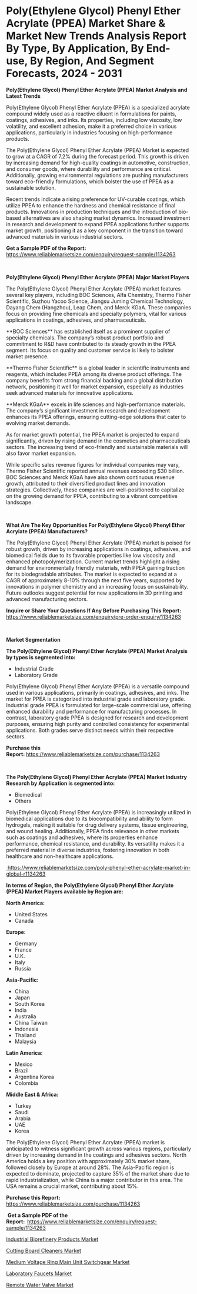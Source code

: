 <p><h1>Poly(Ethylene Glycol) Phenyl Ether Acrylate (PPEA) Market Share & Market New Trends Analysis Report By Type, By Application, By End-use, By Region, And Segment Forecasts, 2024 - 2031</h1></p><p><strong>Poly(Ethylene Glycol) Phenyl Ether Acrylate (PPEA) Market Analysis and Latest Trends</strong></p>
<p><p>Poly(Ethylene Glycol) Phenyl Ether Acrylate (PPEA) is a specialized acrylate compound widely used as a reactive diluent in formulations for paints, coatings, adhesives, and inks. Its properties, including low viscosity, low volatility, and excellent adhesion, make it a preferred choice in various applications, particularly in industries focusing on high-performance products.</p><p>The Poly(Ethylene Glycol) Phenyl Ether Acrylate (PPEA) Market is expected to grow at a CAGR of 7.2% during the forecast period. This growth is driven by increasing demand for high-quality coatings in automotive, construction, and consumer goods, where durability and performance are critical. Additionally, growing environmental regulations are pushing manufacturers toward eco-friendly formulations, which bolster the use of PPEA as a sustainable solution.</p><p>Recent trends indicate a rising preference for UV-curable coatings, which utilize PPEA to enhance the hardness and chemical resistance of final products. Innovations in production techniques and the introduction of bio-based alternatives are also shaping market dynamics. Increased investment in research and development to expand PPEA applications further supports market growth, positioning it as a key component in the transition toward advanced materials in various industrial sectors.</p></p>
<p><strong>Get a Sample PDF of the Report:&nbsp;</strong> <a href="https://www.reliablemarketsize.com/enquiry/request-sample/1134263?utm_campaign=1105&utm_medium=2&utm_source=Github&utm_content=ia&utm_term=08102024&utm_id=polyethylene-glycol-phenyl-ether-acrylate-ppea">https://www.reliablemarketsize.com/enquiry/request-sample/1134263</a></p>
<p>&nbsp;</p>
<p><strong>Poly(Ethylene Glycol) Phenyl Ether Acrylate (PPEA) Major Market Players</strong></p>
<p><p>The Poly(Ethylene Glycol) Phenyl Ether Acrylate (PPEA) market features several key players, including BOC Sciences, Alfa Chemistry, Thermo Fisher Scientific, Suzhou Yacoo Science, Jiangsu Juming Chemical Technology, Dayang Chem (Hangzhou), Leap Chem, and Merck KGaA. These companies focus on providing fine chemicals and specialty polymers, vital for various applications in coatings, adhesives, and pharmaceuticals.</p><p>**BOC Sciences** has established itself as a prominent supplier of specialty chemicals. The company’s robust product portfolio and commitment to R&D have contributed to its steady growth in the PPEA segment. Its focus on quality and customer service is likely to bolster market presence.</p><p>**Thermo Fisher Scientific** is a global leader in scientific instruments and reagents, which includes PPEA among its diverse product offerings. The company benefits from strong financial backing and a global distribution network, positioning it well for market expansion, especially as industries seek advanced materials for innovative applications.</p><p>**Merck KGaA** excels in life sciences and high-performance materials. The company’s significant investment in research and development enhances its PPEA offerings, ensuring cutting-edge solutions that cater to evolving market demands. </p><p>As for market growth potential, the PPEA market is projected to expand significantly, driven by rising demand in the cosmetics and pharmaceuticals sectors. The increasing trend of eco-friendly and sustainable materials will also favor market expansion.</p><p>While specific sales revenue figures for individual companies may vary, Thermo Fisher Scientific reported annual revenues exceeding $30 billion. BOC Sciences and Merck KGaA have also shown continuous revenue growth, attributed to their diversified product lines and innovation strategies. Collectively, these companies are well-positioned to capitalize on the growing demand for PPEA, contributing to a vibrant competitive landscape.</p></p>
<p>&nbsp;</p>
<p><strong>What Are The Key Opportunities For Poly(Ethylene Glycol) Phenyl Ether Acrylate (PPEA) Manufacturers?</strong></p>
<p><p>The Poly(Ethylene Glycol) Phenyl Ether Acrylate (PPEA) market is poised for robust growth, driven by increasing applications in coatings, adhesives, and biomedical fields due to its favorable properties like low viscosity and enhanced photopolymerization. Current market trends highlight a rising demand for environmentally friendly materials, with PPEA gaining traction for its biodegradable attributes. The market is expected to expand at a CAGR of approximately 8-10% through the next five years, supported by innovations in polymer chemistry and an increasing focus on sustainability. Future outlooks suggest potential for new applications in 3D printing and advanced manufacturing sectors.</p></p>
<p><strong>Inquire or Share Your Questions If Any Before Purchasing This Report:</strong> <a href="https://www.reliablemarketsize.com/enquiry/pre-order-enquiry/1134263?utm_campaign=1105&utm_medium=2&utm_source=Github&utm_content=ia&utm_term=08102024&utm_id=polyethylene-glycol-phenyl-ether-acrylate-ppea">https://www.reliablemarketsize.com/enquiry/pre-order-enquiry/1134263</a></p>
<p>&nbsp;</p>
<p><strong>Market Segmentation</strong></p>
<p><strong>The Poly(Ethylene Glycol) Phenyl Ether Acrylate (PPEA) Market Analysis by types is segmented into:</strong></p>
<p><ul><li>Industrial Grade</li><li>Laboratory Grade</li></ul></p>
<p><p>Poly(Ethylene Glycol) Phenyl Ether Acrylate (PPEA) is a versatile compound used in various applications, primarily in coatings, adhesives, and inks. The market for PPEA is categorized into industrial grade and laboratory grade. Industrial grade PPEA is formulated for large-scale commercial use, offering enhanced durability and performance for manufacturing processes. In contrast, laboratory grade PPEA is designed for research and development purposes, ensuring high purity and controlled consistency for experimental applications. Both grades serve distinct needs within their respective sectors.</p></p>
<p><strong>Purchase this Report:&nbsp;</strong><a href="https://www.reliablemarketsize.com/purchase/1134263?utm_campaign=1105&utm_medium=2&utm_source=Github&utm_content=ia&utm_term=08102024&utm_id=polyethylene-glycol-phenyl-ether-acrylate-ppea">https://www.reliablemarketsize.com/purchase/1134263</a></p>
<p>&nbsp;</p>
<p><strong>The Poly(Ethylene Glycol) Phenyl Ether Acrylate (PPEA) Market Industry Research by Application is segmented into:</strong></p>
<p><ul><li>Biomedical</li><li>Others</li></ul></p>
<p><p>Poly(Ethylene Glycol) Phenyl Ether Acrylate (PPEA) is increasingly utilized in biomedical applications due to its biocompatibility and ability to form hydrogels, making it suitable for drug delivery systems, tissue engineering, and wound healing. Additionally, PPEA finds relevance in other markets such as coatings and adhesives, where its properties enhance performance, chemical resistance, and durability. Its versatility makes it a preferred material in diverse industries, fostering innovation in both healthcare and non-healthcare applications.</p></p>
<p><a href="https://www.reliablemarketsize.com/poly-phenyl-ether-acrylate-market-in-global-r1134263?utm_campaign=1105&utm_medium=2&utm_source=Github&utm_content=ia&utm_term=08102024&utm_id=polyethylene-glycol-phenyl-ether-acrylate-ppea">&nbsp;https://www.reliablemarketsize.com/poly-phenyl-ether-acrylate-market-in-global-r1134263</a></p>
<p><strong>In terms of Region, the Poly(Ethylene Glycol) Phenyl Ether Acrylate (PPEA) Market Players available by Region are:</strong></p>
<p>
    <p> <strong> North America: </strong>
        <ul>
            <li>United States</li>
            <li>Canada</li>
        </ul>
        </p> 
    <p> <strong> Europe: </strong>
        <ul>
            <li>Germany</li>
            <li>France</li>
            <li>U.K.</li>
            <li>Italy</li>
            <li>Russia</li>
        </ul>
        </p> 
    <p> <strong> Asia-Pacific: </strong>
        <ul>
            <li>China</li>
            <li>Japan</li>
            <li>South Korea</li>
            <li>India</li>
            <li>Australia</li>
            <li>China Taiwan</li>
            <li>Indonesia</li>
            <li>Thailand</li>
            <li>Malaysia</li>
        </ul>
        </p> 
    <p> <strong> Latin America: </strong>
        <ul>
            <li>Mexico</li>
            <li>Brazil</li>
            <li>Argentina Korea</li>
            <li>Colombia</li>
        </ul>
        </p> 
    <p> <strong> Middle East & Africa: </strong>
        <ul>
            <li>Turkey</li>
            <li>Saudi</li>
            <li>Arabia</li>
            <li>UAE</li>
            <li>Korea</li>
        </ul>
    </p>
    </p>
<p><p>The Poly(Ethylene Glycol) Phenyl Ether Acrylate (PPEA) market is anticipated to witness significant growth across various regions, particularly driven by increasing demand in the coatings and adhesives sectors. North America holds a key position with approximately 30% market share, followed closely by Europe at around 28%. The Asia-Pacific region is expected to dominate, projected to capture 35% of the market share due to rapid industrialization, while China is a major contributor in this area. The USA remains a crucial market, contributing about 15%.</p></p>
<p><strong>Purchase this Report: </strong><a href="https://www.reliablemarketsize.com/purchase/1134263?utm_campaign=1105&utm_medium=2&utm_source=Github&utm_content=ia&utm_term=08102024&utm_id=polyethylene-glycol-phenyl-ether-acrylate-ppea">https://www.reliablemarketsize.com/purchase/1134263</a></p>
<p>&nbsp;<strong>Get a Sample PDF of the Report:&nbsp;&nbsp;</strong><a href="https://www.reliablemarketsize.com/enquiry/request-sample/1134263?utm_campaign=1105&utm_medium=2&utm_source=Github&utm_content=ia&utm_term=08102024&utm_id=polyethylene-glycol-phenyl-ether-acrylate-ppea">https://www.reliablemarketsize.com/enquiry/request-sample/1134263</a></p>
<p><strong></strong></p>
<p><p><a href="https://issuu.com/reportprime-2/docs/industrial-biorefinery-products-mar_c89e7e754235fb?utm_campaign=1105&utm_medium=2&utm_source=Github&utm_content=ia&utm_term=08102024&utm_id=polyethylene-glycol-phenyl-ether-acrylate-ppea">Industrial Biorefinery Products Market</a></p><p><a href="https://www.linkedin.com/pulse/cutting-board-cleaners-market-evolution-regional-adaptations-ceace?utm_campaign=1105&utm_medium=2&utm_source=Github&utm_content=ia&utm_term=08102024&utm_id=polyethylene-glycol-phenyl-ether-acrylate-ppea">Cutting Board Cleaners Market</a></p><p><a href="https://issuu.com/reportprime-2/docs/medium-voltage-ring-main-unit-switc_e9d98843440f6a?utm_campaign=1105&utm_medium=2&utm_source=Github&utm_content=ia&utm_term=08102024&utm_id=polyethylene-glycol-phenyl-ether-acrylate-ppea">Medium Voltage Ring Main Unit Switchgear Market</a></p><p><a href="https://www.linkedin.com/pulse/future-ready-strategic-insights-global-laboratory-faucets-5darf?utm_campaign=1105&utm_medium=2&utm_source=Github&utm_content=ia&utm_term=08102024&utm_id=polyethylene-glycol-phenyl-ether-acrylate-ppea">Laboratory Faucets Market</a></p><p><a href="https://www.linkedin.com/pulse/future-remote-water-valve-market-global-forecast-trends-r2fsf?utm_campaign=1105&utm_medium=2&utm_source=Github&utm_content=ia&utm_term=08102024&utm_id=polyethylene-glycol-phenyl-ether-acrylate-ppea">Remote Water Valve Market</a></p></p>